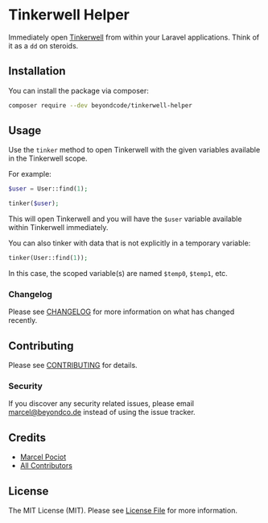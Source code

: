 # Tinkerwell Helper

Immediately open [Tinkerwell](https://tinkerwell.app) from within your Laravel applications. Think of it as a `dd` on steroids.

## Installation

You can install the package via composer:

```bash
composer require --dev beyondcode/tinkerwell-helper
```

## Usage

Use the `tinker` method to open Tinkerwell with the given variables available in the Tinkerwell scope.

For example:
``` php
$user = User::find(1);

tinker($user);
```

This will open Tinkerwell and you will have the `$user` variable available within Tinkerwell immediately.

You can also tinker with data that is not explicitly in a temporary variable:

``` php
tinker(User::find(1));
```

In this case, the scoped variable(s) are named `$temp0`, `$temp1`, etc.

### Changelog

Please see [CHANGELOG](CHANGELOG.md) for more information on what has changed recently.

## Contributing

Please see [CONTRIBUTING](CONTRIBUTING.md) for details.

### Security

If you discover any security related issues, please email marcel@beyondco.de instead of using the issue tracker.

## Credits

- [Marcel Pociot](https://github.com/mpociot)
- [All Contributors](../../contributors)

## License

The MIT License (MIT). Please see [License File](LICENSE.md) for more information.
